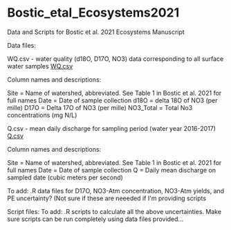 # Bostic_etal_Ecosystems2021
Data and Scripts for Bostic et al. 2021 Ecosystems Manuscript

Data files:

WQ.csv - water quality (d18O, D17O, NO3) data corresponding to all surface water samples
[WQ.csv](https://github.com/jbost1458/Bostic_etal_Ecosystems2021/files/6461173/WQ.csv)


Column names and descriptions:

Site = Name of watershed, abbreviated. See Table 1 in Bostic et al. 2021 for full names
Date = Date of sample collection
d18O = delta 18O of NO3 (per mille)
D17O = Delta 17O of NO3 (per mille)
NO3_Total = Total No3 concentrations (mg N/L)

Q.csv - mean daily discharge for sampling period (water year 2016-2017)
[Q.csv](https://github.com/jbost1458/Bostic_etal_Ecosystems2021/files/6461174/Q.csv)


Column names and descriptions:

Site = Name of watershed, abbreviated. See Table 1 in Bostic et al. 2021 for full names
Date = Date of sample collection
Q = Daily mean discharge on sampled date (cubic meters per second)


To add: .R data files for D17O, NO3-Atm concentration, NO3-Atm yields, and PE uncertainty? (Not sure if these are neeeded if I'm providing scripts


Script files:
To add: .R scripts to calculate all the above uncertainties. Make sure scripts can be run completely using data files provided...
